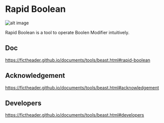 # Rapid Boolean
![alt image](https://img.shields.io/badge/Blender-2.79b-blue.svg)

Rapid Boolean is a tool to operate Boolen Modifier intuitively.
## Doc
https://fictheader.github.io/documents/tools/beast.html#rapid-boolean
## Acknowledgement
https://fictheader.github.io/documents/tools/beast.html#acknowledgement
## Developers
https://fictheader.github.io/documents/tools/beast.html#developers
